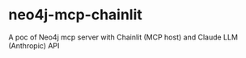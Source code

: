 # neo4j-mcp-chainlit
A poc of Neo4j mcp server with Chainlit (MCP host) and Claude LLM (Anthropic) API

